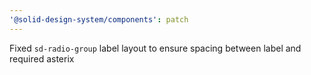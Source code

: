```yaml
---
'@solid-design-system/components': patch
---
```


Fixed `sd-radio-group` label layout to ensure spacing between label and required asterix
